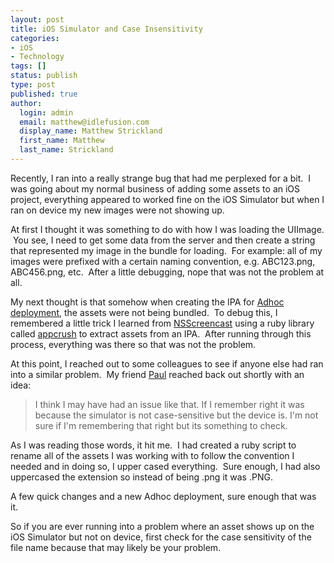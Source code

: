```yaml
---
layout: post
title: iOS Simulator and Case Insensitivity
categories:
- iOS
- Technology
tags: []
status: publish
type: post
published: true
author:
  login: admin
  email: matthew@idlefusion.com
  display_name: Matthew Strickland
  first_name: Matthew
  last_name: Strickland
---
```

Recently, I ran into a really strange bug that had me perplexed for a bit.  I was going about my normal business of adding some assets to an iOS project, everything appeared to worked fine on the iOS Simulator but when I ran on device my new images were not showing up.

At first I thought it was something to do with how I was loading the UIImage.  You see, I need to get some data from the server and then create a string that represented my image in the bundle for loading.  For example: all of my images were prefixed with a certain naming convention, e.g. ABC123.png, ABC456.png, etc.  After a little debugging, nope that was not the problem at all.

My next thought is that somehow when creating the IPA for [Adhoc deployment](http://mstrick.com/making-ios-deployment-easy/), the assets were not being bundled.  To debug this, I remembered a little trick I learned from [NSScreencast](http://nsscreencast.com) using a ruby library called [appcrush](https://github.com/boctor/idev-recipes/tree/master/Utilities/appcrush) to extract assets from an IPA.  After running through this process, everything was there so that was not the problem.

At this point, I reached out to some colleagues to see if anyone else had ran into a similar problem.  My friend [Paul](http://twitter.com/posburn) reached back out shortly with an idea:
<blockquote>I think I may have had an issue like that. If I remember right it was because the simulator is not case-sensitive but the device is. I'm not sure if I'm remembering that right but its something to check.</blockquote>
As I was reading those words, it hit me.  I had created a ruby script to rename all of the assets I was working with to follow the convention I needed and in doing so, I upper cased everything.  Sure enough, I had also uppercased the extension so instead of being .png it was .PNG.

A few quick changes and a new Adhoc deployment, sure enough that was it.

So if you are ever running into a problem where an asset shows up on the iOS Simulator but not on device, first check for the case sensitivity of the file name because that may likely be your problem.
